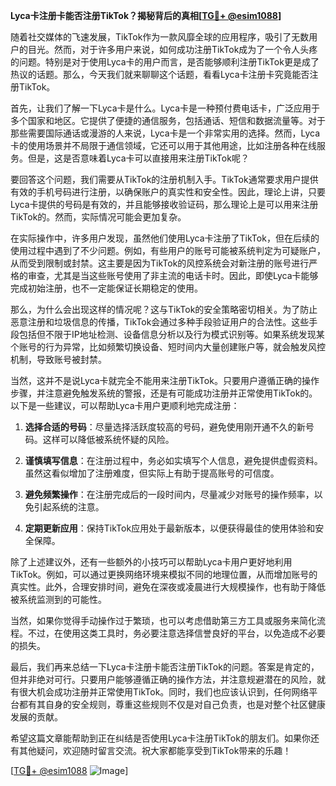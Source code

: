 **Lyca卡注册卡能否注册TikTok？揭秘背后的真相[[TG💪+ @esim1088](https://t.me/s/esim1088)]**

随着社交媒体的飞速发展，TikTok作为一款风靡全球的应用程序，吸引了无数用户的目光。然而，对于许多用户来说，如何成功注册TikTok成为了一个令人头疼的问题。特别是对于使用Lyca卡的用户而言，是否能够顺利注册TikTok更是成了热议的话题。那么，今天我们就来聊聊这个话题，看看Lyca卡注册卡究竟能否注册TikTok。

首先，让我们了解一下Lyca卡是什么。Lyca卡是一种预付费电话卡，广泛应用于多个国家和地区。它提供了便捷的通信服务，包括通话、短信和数据流量等。对于那些需要国际通话或漫游的人来说，Lyca卡是一个非常实用的选择。然而，Lyca卡的使用场景并不局限于通信领域，它还可以用于其他用途，比如注册各种在线服务。但是，这是否意味着Lyca卡可以直接用来注册TikTok呢？

要回答这个问题，我们需要从TikTok的注册机制入手。TikTok通常要求用户提供有效的手机号码进行注册，以确保账户的真实性和安全性。因此，理论上讲，只要Lyca卡提供的号码是有效的，并且能够接收验证码，那么理论上是可以用来注册TikTok的。然而，实际情况可能会更加复杂。

在实际操作中，许多用户发现，虽然他们使用Lyca卡注册了TikTok，但在后续的使用过程中遇到了不少问题。例如，有些用户的账号可能被系统判定为可疑账户，从而受到限制或封禁。这主要是因为TikTok的风控系统会对新注册的账号进行严格的审查，尤其是当这些账号使用了非主流的电话卡时。因此，即使Lyca卡能够完成初始注册，也不一定能保证长期稳定的使用。

那么，为什么会出现这样的情况呢？这与TikTok的安全策略密切相关。为了防止恶意注册和垃圾信息的传播，TikTok会通过多种手段验证用户的合法性。这些手段包括但不限于IP地址检测、设备信息分析以及行为模式识别等。如果系统发现某个账号的行为异常，比如频繁切换设备、短时间内大量创建账户等，就会触发风控机制，导致账号被封禁。

当然，这并不是说Lyca卡就完全不能用来注册TikTok。只要用户遵循正确的操作步骤，并注意避免触发系统的警报，还是有可能成功注册并正常使用TikTok的。以下是一些建议，可以帮助Lyca卡用户更顺利地完成注册：

1. **选择合适的号码**：尽量选择活跃度较高的号码，避免使用刚开通不久的新号码。这样可以降低被系统怀疑的风险。
   
2. **谨慎填写信息**：在注册过程中，务必如实填写个人信息，避免提供虚假资料。虽然这看似增加了注册难度，但实际上有助于提高账号的可信度。

3. **避免频繁操作**：在注册完成后的一段时间内，尽量减少对账号的操作频率，以免引起系统的注意。

4. **定期更新应用**：保持TikTok应用处于最新版本，以便获得最佳的使用体验和安全保障。

除了上述建议外，还有一些额外的小技巧可以帮助Lyca卡用户更好地利用TikTok。例如，可以通过更换网络环境来模拟不同的地理位置，从而增加账号的真实性。此外，合理安排时间，避免在深夜或凌晨进行大规模操作，也有助于降低被系统监测到的可能性。

当然，如果你觉得手动操作过于繁琐，也可以考虑借助第三方工具或服务来简化流程。不过，在使用这类工具时，务必要注意选择信誉良好的平台，以免造成不必要的损失。

最后，我们再来总结一下Lyca卡注册卡能否注册TikTok的问题。答案是肯定的，但并非绝对可行。只要用户能够遵循正确的操作方法，并注意规避潜在的风险，就有很大机会成功注册并正常使用TikTok。同时，我们也应该认识到，任何网络平台都有其自身的安全规则，尊重这些规则不仅是对自己负责，也是对整个社区健康发展的贡献。

希望这篇文章能帮助到正在纠结是否使用Lyca卡注册TikTok的朋友们。如果你还有其他疑问，欢迎随时留言交流。祝大家都能享受到TikTok带来的乐趣！

[[TG💪+ @esim1088](https://t.me/s/esim1088) ![Image](https://i.postimg.cc/4NQfJmqS/Snipaste-2025-05-13-00-14-12.png)]